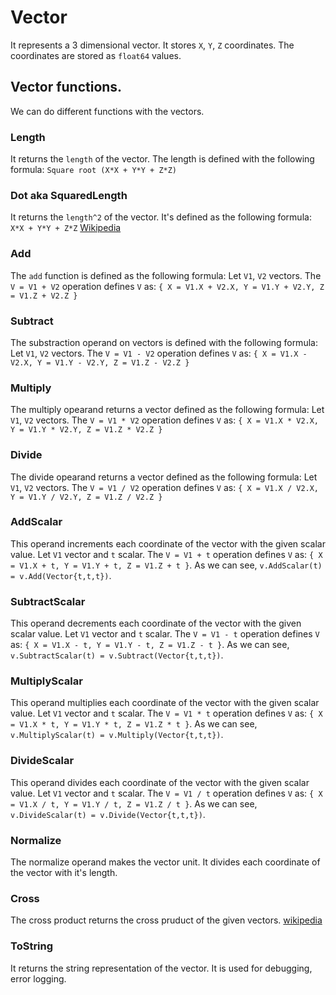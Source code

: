 # Vector

It represents a 3 dimensional vector. It stores `X`, `Y`, `Z` coordinates. The coordinates are stored as `float64` values.

## Vector functions.

We can do different functions with the vectors.

### Length

It returns the `length` of the vector. The length is defined with the following formula: `Square root (X*X + Y*Y + Z*Z)`

### Dot aka SquaredLength

It returns the `length^2` of the vector. It's defined as the following formula: `X*X + Y*Y + Z*Z`
[Wikipedia](https://en.wikipedia.org/wiki/Dot_product)

### Add

The `add` function is defined as the following formula:
Let `V1`, `V2` vectors. The `V = V1 + V2` operation defines `V` as: `{ X = V1.X + V2.X, Y = V1.Y + V2.Y, Z = V1.Z + V2.Z }`

### Subtract

The substraction operand on vectors is defined with the following formula:
Let `V1`, `V2` vectors. The `V = V1 - V2` operation defines `V` as: `{ X = V1.X - V2.X, Y = V1.Y - V2.Y, Z = V1.Z - V2.Z }`

### Multiply
 
The multiply opearand returns a vector defined as the following formula:
Let `V1`, `V2` vectors. The `V = V1 * V2` operation defines `V` as: `{ X = V1.X * V2.X, Y = V1.Y * V2.Y, Z = V1.Z * V2.Z }`

### Divide

The divide opearand returns a vector defined as the following formula:
Let `V1`, `V2` vectors. The `V = V1 / V2` operation defines `V` as: `{ X = V1.X / V2.X, Y = V1.Y / V2.Y, Z = V1.Z / V2.Z }`

### AddScalar

This operand increments each coordinate of the vector with the given scalar value.
Let `V1` vector and `t` scalar. The `V = V1 + t` operation defines `V` as: `{ X = V1.X + t, Y = V1.Y + t, Z = V1.Z + t }`.
As we can see, `v.AddScalar(t) = v.Add(Vector{t,t,t})`.

### SubtractScalar

This operand decrements each coordinate of the vector with the given scalar value.
Let `V1` vector and `t` scalar. The `V = V1 - t` operation defines `V` as: `{ X = V1.X - t, Y = V1.Y - t, Z = V1.Z - t }`.
As we can see, `v.SubtractScalar(t) = v.Subtract(Vector{t,t,t})`.

### MultiplyScalar

This operand multiplies each coordinate of the vector with the given scalar value.
Let `V1` vector and `t` scalar. The `V = V1 * t` operation defines `V` as: `{ X = V1.X * t, Y = V1.Y * t, Z = V1.Z * t }`.
As we can see, `v.MultiplyScalar(t) = v.Multiply(Vector{t,t,t})`.

### DivideScalar

This operand divides each coordinate of the vector with the given scalar value.
Let `V1` vector and `t` scalar. The `V = V1 / t` operation defines `V` as: `{ X = V1.X / t, Y = V1.Y / t, Z = V1.Z / t }`.
As we can see, `v.DivideScalar(t) = v.Divide(Vector{t,t,t})`.

### Normalize

The normalize operand makes the vector unit. It divides each coordinate of the vector with it's length.

### Cross

The cross product returns the cross pruduct of the given  vectors.
[wikipedia](https://en.wikipedia.org/wiki/Cross_product)

### ToString

It returns the string representation of the vector. It is used for debugging, error logging.
